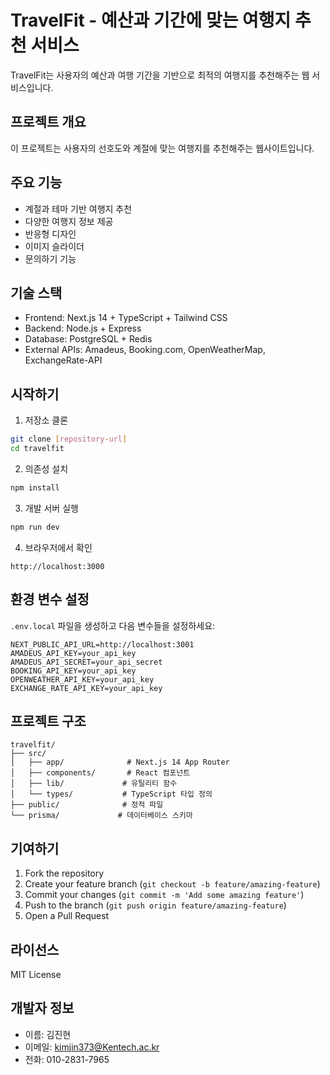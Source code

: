 # TravelFit - 예산과 기간에 맞는 여행지 추천 서비스

TravelFit는 사용자의 예산과 여행 기간을 기반으로 최적의 여행지를 추천해주는 웹 서비스입니다.

## 프로젝트 개요
이 프로젝트는 사용자의 선호도와 계절에 맞는 여행지를 추천해주는 웹사이트입니다.

## 주요 기능

- 계절과 테마 기반 여행지 추천
- 다양한 여행지 정보 제공
- 반응형 디자인
- 이미지 슬라이더
- 문의하기 기능

## 기술 스택

- Frontend: Next.js 14 + TypeScript + Tailwind CSS
- Backend: Node.js + Express
- Database: PostgreSQL + Redis
- External APIs: Amadeus, Booking.com, OpenWeatherMap, ExchangeRate-API

## 시작하기

1. 저장소 클론
```bash
git clone [repository-url]
cd travelfit
```

2. 의존성 설치
```bash
npm install
```

3. 개발 서버 실행
```bash
npm run dev
```

4. 브라우저에서 확인
```
http://localhost:3000
```

## 환경 변수 설정

`.env.local` 파일을 생성하고 다음 변수들을 설정하세요:

```env
NEXT_PUBLIC_API_URL=http://localhost:3001
AMADEUS_API_KEY=your_api_key
AMADEUS_API_SECRET=your_api_secret
BOOKING_API_KEY=your_api_key
OPENWEATHER_API_KEY=your_api_key
EXCHANGE_RATE_API_KEY=your_api_key
```

## 프로젝트 구조

```
travelfit/
├── src/
│   ├── app/              # Next.js 14 App Router
│   ├── components/       # React 컴포넌트
│   ├── lib/             # 유틸리티 함수
│   └── types/           # TypeScript 타입 정의
├── public/              # 정적 파일
└── prisma/             # 데이터베이스 스키마
```

## 기여하기

1. Fork the repository
2. Create your feature branch (`git checkout -b feature/amazing-feature`)
3. Commit your changes (`git commit -m 'Add some amazing feature'`)
4. Push to the branch (`git push origin feature/amazing-feature`)
5. Open a Pull Request

## 라이선스

MIT License 

## 개발자 정보
- 이름: 김진현
- 이메일: kimjin373@Kentech.ac.kr
- 전화: 010-2831-7965 
